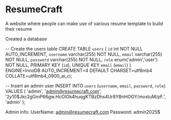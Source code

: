 # ResumeCraft

A website where people can make use of various resume template to build their resume

Created a database

-- Create the users table
CREATE TABLE `users` (
`id` int NOT NULL AUTO_INCREMENT,
`username` varchar(255) NOT NULL,
`email` varchar(255) NOT NULL,
`password` varchar(255) NOT NULL,
`role` enum('admin','user') NOT NULL,
PRIMARY KEY (`id`),
UNIQUE KEY `email` (`email`)
) ENGINE=InnoDB AUTO_INCREMENT=4 DEFAULT CHARSET=utf8mb4 COLLATE=utf8mb4_0900_ai_ci;

-- Insert an admin user
INSERT INTO `users` (`username`, `email`, `password`, `role`)
VALUES (
'admin',
'admin@resumecraft.com',
'$2y$10$Jkc2gGmP66gw.HcOIOk4huqgKTBzDhs4Ur8YBnHOGY/mvstuM/pF.',
'admin'
);

Admin info:
UserName: admin@resumecraft.com
Password: admin2025$
